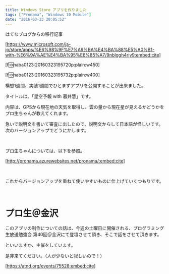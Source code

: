 ```yaml
---
title: Windows Store アプリを作りました
tags: ["Pronama", "Windows 10 Mobile"]
date: "2016-03-23 20:05:52"
---
```


<div class="alert info">
はてなブログからの移行記事
</div>

[https://www.microsoft.com/ja-jp/store/apps/%E6%98%9F%E7%A9%BA%E4%BA%88%E5%A0%B1-with-%E6%9A%AE%E4%BA%95%E6%85%A7/9nblggh4rjv9:embed:cite]

[f:id:naba0123:20160323195720p:plain:w450]

[f:id:naba0123:20160323195732p:plain:w400]

構想1週間、実装1週間でひとまずアプリを公開することが出来ました。

タイトルは、「星空予報 with 暮井慧」です。

内容は、GPSから現在地の天気を取得し、雲の量から現在星が見えるかどうかをプロ生ちゃんが教えてくれます。

急いで説明文を書いて審査に出したので、説明文からして日本語が怪しいです。次のバージョンアップでどうにかします。

<br>

プロ生ちゃんについては、以下を参照。

[http://pronama.azurewebsites.net/pronama/:embed:cite]

<br>

これからバージョンアップを重ねて使いやすいものに仕上げていくつもりです。

<!-- more -->

<br>

# プロ生＠金沢

このアプリの制作についての話は、今週の土曜日に開催される、プログラミング生放送勉強会 第40回＠金沢にて登壇させて頂き、そこで話をさせて頂きます。

といいますか、主催をしています。

是非来てください。（人が少ないと寂しいので！）

[https://atnd.org/events/75528:embed:cite]

<br>
